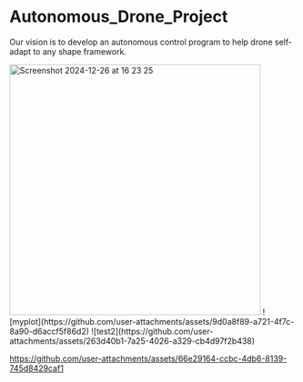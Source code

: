 # Autonomous_Drone_Project
Our vision is to develop an autonomous control program to help drone self-adapt to any shape framework.

<img width="441" alt="Screenshot 2024-12-26 at 16 23 25" src="https://github.com/user-attachments/assets/71948342-ef8d-4f0f-854f-abda70433980" />
![myplot](https://github.com/user-attachments/assets/9d0a8f89-a721-4f7c-8a90-d6accf5f86d2)
![test2](https://github.com/user-attachments/assets/263d40b1-7a25-4026-a329-cb4d97f2b438)


https://github.com/user-attachments/assets/66e29164-ccbc-4db6-8139-745d8429caf1

